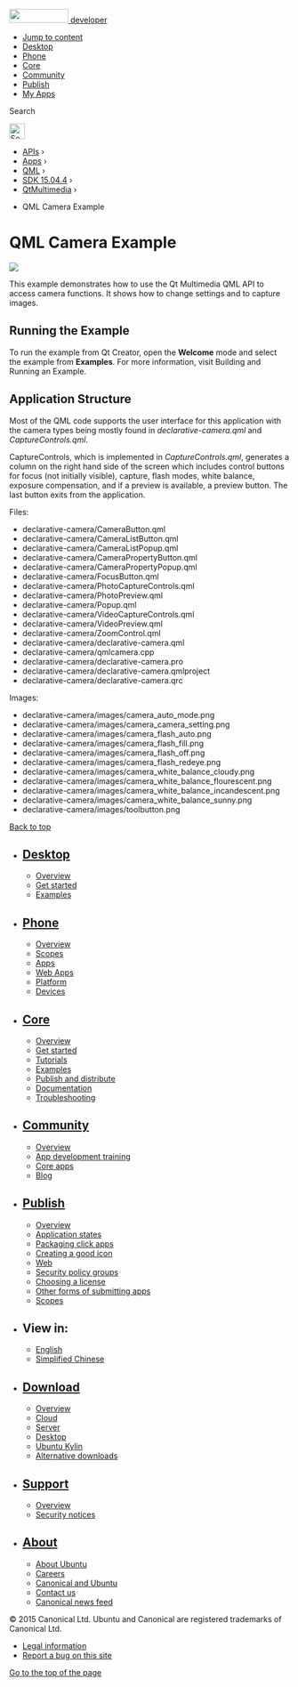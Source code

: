 <a href="https://developer.ubuntu.com/" class="logo-ubuntu"><img src="https://developer.ubuntu.com/assets/sites/ubuntu/latest/u/img/logos/logo-ubuntu-orange.svg" width="106" height="25" /> <span>developer</span></a>

-   [Jump to content](index.html#main-content)
-   [Desktop](https://developer.ubuntu.com/en/desktop/)
-   [Phone](https://developer.ubuntu.com/en/phone/)
-   [Core](https://developer.ubuntu.com/core)
-   [Community](https://developer.ubuntu.com/en/community/)
-   [Publish](https://developer.ubuntu.com/en/publish/)
-   [My Apps](https://myapps.developer.ubuntu.com/)

Search

<img src="https://developer.ubuntu.com/assets/sites/ubuntu/latest/u/img/search-white.svg" alt="Search" height="28" />

-   [APIs](../../../../index.html) ›
-   [Apps](../../../index.html) ›
-   [QML](../../index.html) ›
-   <a href="../index.html" class="sub-nav-item">SDK 15.04.4</a> ›
-   <a href="../QtMultimedia/index.html" class="sub-nav-item">QtMultimedia</a> ›

<!-- -->

-   QML Camera Example

QML Camera Example
==================

<span class="subtitle"></span>
<span id="details"></span>
![](https://developer.ubuntu.com/static/devportal_uploaded/3ff6eba9-33f7-448d-9e40-306e61418209-api/apps/qml/sdk-15.04.4/qtmultimedia-declarative-camera-example/images/qml-camera.png)

This example demonstrates how to use the Qt Multimedia QML API to access camera functions. It shows how to change settings and to capture images.

<span id="running-the-example"></span>
Running the Example
-------------------

To run the example from Qt Creator, open the **Welcome** mode and select the example from **Examples**. For more information, visit Building and Running an Example.

<span id="application-structure"></span>
Application Structure
---------------------

Most of the QML code supports the user interface for this application with the camera types being mostly found in *declarative-camera.qml* and *CaptureControls.qml*.

CaptureControls, which is implemented in *CaptureControls.qml*, generates a column on the right hand side of the screen which includes control buttons for focus (not initially visible), capture, flash modes, white balance, exposure compensation, and if a preview is available, a preview button. The last button exits from the application.

Files:

-   declarative-camera/CameraButton.qml
-   declarative-camera/CameraListButton.qml
-   declarative-camera/CameraListPopup.qml
-   declarative-camera/CameraPropertyButton.qml
-   declarative-camera/CameraPropertyPopup.qml
-   declarative-camera/FocusButton.qml
-   declarative-camera/PhotoCaptureControls.qml
-   declarative-camera/PhotoPreview.qml
-   declarative-camera/Popup.qml
-   declarative-camera/VideoCaptureControls.qml
-   declarative-camera/VideoPreview.qml
-   declarative-camera/ZoomControl.qml
-   declarative-camera/declarative-camera.qml
-   declarative-camera/qmlcamera.cpp
-   declarative-camera/declarative-camera.pro
-   declarative-camera/declarative-camera.qmlproject
-   declarative-camera/declarative-camera.qrc

Images:

-   declarative-camera/images/camera\_auto\_mode.png
-   declarative-camera/images/camera\_camera\_setting.png
-   declarative-camera/images/camera\_flash\_auto.png
-   declarative-camera/images/camera\_flash\_fill.png
-   declarative-camera/images/camera\_flash\_off.png
-   declarative-camera/images/camera\_flash\_redeye.png
-   declarative-camera/images/camera\_white\_balance\_cloudy.png
-   declarative-camera/images/camera\_white\_balance\_flourescent.png
-   declarative-camera/images/camera\_white\_balance\_incandescent.png
-   declarative-camera/images/camera\_white\_balance\_sunny.png
-   declarative-camera/images/toolbutton.png

[Back to top](index.html#)

-   [Desktop](https://developer.ubuntu.com/en/desktop/)
    ---------------------------------------------------

    -   [Overview](https://developer.ubuntu.com/en/desktop/)
    -   [Get started](http://snapcraft.io/?utm_source=developer.ubuntu.com&utm_medium=devportal&utm_term=snaps%20snapcraft%20desktop&utm_content=menu&utm_campaign=duc_snappers)
    -   [Examples](https://github.com/ubuntu/snappy-playpen)

-   [Phone](https://developer.ubuntu.com/en/phone/)
    -----------------------------------------------

    -   [Overview](https://developer.ubuntu.com/en/phone/)
    -   [Scopes](https://developer.ubuntu.com/en/phone/scopes/)
    -   [Apps](https://developer.ubuntu.com/en/phone/apps/)
    -   [Web Apps](https://developer.ubuntu.com/en/phone/web/)
    -   [Platform](https://developer.ubuntu.com/en/phone/platform/)
    -   [Devices](https://developer.ubuntu.com/en/phone/devices/)

-   [Core](https://developer.ubuntu.com/core)
    -----------------------------------------

    -   [Overview](https://developer.ubuntu.com/core)
    -   [Get started](https://developer.ubuntu.com/core/get-started)
    -   [Tutorials](https://developer.ubuntu.com/core/tutorials)
    -   [Examples](https://developer.ubuntu.com/core/examples)
    -   [Publish and distribute](https://developer.ubuntu.com/core/publish-and-distribute)
    -   [Documentation](https://developer.ubuntu.com/core/documentation)
    -   [Troubleshooting](https://developer.ubuntu.com/core/troubleshooting)

-   [Community](https://developer.ubuntu.com/en/community/)
    -------------------------------------------------------

    -   [Overview](https://developer.ubuntu.com/en/community/)
    -   [App development training](https://developer.ubuntu.com/en/community/training/)
    -   [Core apps](https://developer.ubuntu.com/en/community/core-apps/)
    -   [Blog](https://developer.ubuntu.com/en/community/blog/)

-   [Publish](https://developer.ubuntu.com/en/publish/)
    ---------------------------------------------------

    -   [Overview](https://developer.ubuntu.com/en/publish/)
    -   [Application states](https://developer.ubuntu.com/en/publish/application-states/)
    -   [Packaging click apps](https://developer.ubuntu.com/en/publish/packaging-click-apps/)
    -   [Creating a good icon](https://developer.ubuntu.com/en/publish/creating-a-good-icon/)
    -   [Web](https://developer.ubuntu.com/en/publish/web/)
    -   [Security policy groups](https://developer.ubuntu.com/en/publish/security-policy-groups/)
    -   [Choosing a license](https://developer.ubuntu.com/en/publish/choosing-a-license/)
    -   [Other forms of submitting apps](https://developer.ubuntu.com/en/publish/other-forms-of-submitting-apps/)
    -   [Scopes](https://developer.ubuntu.com/en/publish/scopes/)

-   View in:
    --------

    -   [English](index.html "Change to language: English")
    -   [Simplified Chinese](index.html "Change to language: Simplified Chinese")

-   [Download](http://ubuntu.com/download/)
    ---------------------------------------

    -   [Overview](http://ubuntu.com/download)
    -   [Cloud](http://ubuntu.com/download/cloud)
    -   [Server](http://ubuntu.com/download/server)
    -   [Desktop](http://ubuntu.com/download/desktop)
    -   [Ubuntu Kylin](http://ubuntu.com/download/ubuntu-kylin)
    -   [Alternative downloads](http://ubuntu.com/download/alternative-downloads)

-   [Support](http://ubuntu.com/support/)
    -------------------------------------

    -   [Overview](http://ubuntu.com/support)
    -   [Security notices](http://www.ubuntu.com/usn/)

-   [About](http://ubuntu.com/about/)
    ---------------------------------

    -   [About Ubuntu](http://ubuntu.com/about/about-ubuntu)
    -   [Careers](http://www.canonical.com/careers)
    -   [Canonical and Ubuntu](http://ubuntu.com/about/canonical-and-ubuntu)
    -   [Contact us](http://ubuntu.com/about/contact-us)
    -   [Canonical news feed](http://insights.ubuntu.com/feed/)

© 2015 Canonical Ltd. Ubuntu and Canonical are registered trademarks of Canonical Ltd.

-   [Legal information](http://www.ubuntu.com/legal)
-   [Report a bug on this site](https://bugs.launchpad.net/developer-ubuntu-com/)

<span class="accessibility-aid">[Go to the top of the page](index.html#)</span>
